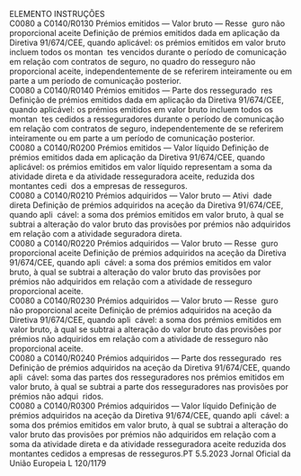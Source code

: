  
ELEMENTO  INSTRUÇÕES  
C0080 a C0140/R0130  Prémios emitidos — 
Valor bruto — Resse ­
guro não proporcional 
aceite  Definição de prémios emitidos dada em aplicação da Diretiva 91/674/CEE, 
quando aplicável: os prémios emitidos em valor bruto incluem todos os montan ­
tes vencidos durante o período de comunicação em relação com contratos de 
seguro, no quadro do resseguro não proporcional aceite, independentemente de se 
referirem inteiramente ou em parte a um período de comunicação posterior.  
C0080 a C0140/R0140  Prémios emitidos — 
Parte dos ressegurado ­
res  Definição de prémios emitidos dada em aplicação da Diretiva 91/674/CEE, 
quando aplicável: os prémios emitidos em valor bruto incluem todos os montan ­
tes cedidos a resseguradores durante o período de comunicação em relação com 
contratos de seguro, independentemente de se referirem inteiramente ou em parte 
a um período de comunicação posterior.  
C0080 a C0140/R0200  Prémios emitidos — 
Valor líquido  Definição de prémios emitidos dada em aplicação da Diretiva 91/674/CEE, 
quando aplicável: os prémios emitidos em valor líquido representam a soma da 
atividade direta e da atividade resseguradora aceite, reduzida dos montantes cedi ­
dos a empresas de resseguros.  
C0080 a C0140/R0210  Prémios adquiridos — 
Valor bruto — Ativi ­
dade direta  Definição de prémios adquiridos na aceção da Diretiva 91/674/CEE, quando apli ­
cável: a soma dos prémios emitidos em valor bruto, à qual se subtrai a alteração 
do valor bruto das provisões por prémios não adquiridos em relação com a 
atividade seguradora direta.  
C0080 a C0140/R0220  Prémios adquiridos — 
Valor bruto — Resse ­
guro proporcional 
aceite  Definição de prémios adquiridos na aceção da Diretiva 91/674/CEE, quando apli ­
cável: a soma dos prémios emitidos em valor bruto, à qual se subtrai a alteração 
do valor bruto das provisões por prémios não adquiridos em relação com a 
atividade de resseguro proporcional aceite.  
C0080 a C0140/R0230  Prémios adquiridos — 
Valor bruto — Resse ­
guro não proporcional 
aceite  Definição de prémios adquiridos na aceção da Diretiva 91/674/CEE, quando apli ­
cável: a soma dos prémios emitidos em valor bruto, à qual se subtrai a alteração 
do valor bruto das provisões por prémios não adquiridos em relação com a 
atividade de resseguro não proporcional aceite.  
C0080 a C0140/R0240  Prémios adquiridos — 
Parte dos ressegurado ­
res  Definição de prémios adquiridos na aceção da Diretiva 91/674/CEE, quando apli ­
cável: soma das partes dos resseguradores nos prémios emitidos em valor bruto, à 
qual se subtrai a parte dos resseguradores nas provisões por prémios não adqui ­
ridos.  
C0080 a C0140/R0300  Prémios adquiridos — 
Valor líquido  Definição de prémios adquiridos na aceção da Diretiva 91/674/CEE, quando apli ­
cável: a soma dos prémios emitidos em valor bruto, à qual se subtrai a alteração 
do valor bruto das provisões por prémios não adquiridos em relação com a soma 
da atividade direta e da atividade resseguradora aceite reduzida dos montantes 
cedidos a empresas de resseguros.PT  5.5.2023 Jornal Oficial da União Europeia L 120/1179